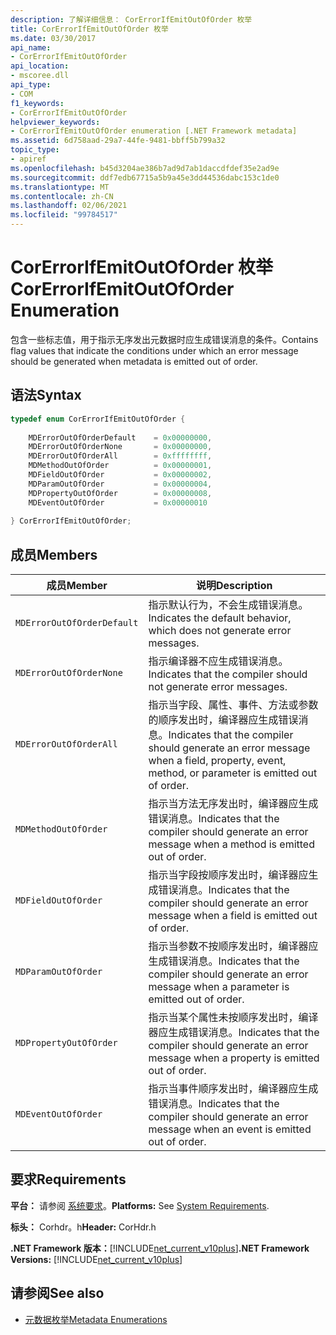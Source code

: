 ```yaml
---
description: 了解详细信息： CorErrorIfEmitOutOfOrder 枚举
title: CorErrorIfEmitOutOfOrder 枚举
ms.date: 03/30/2017
api_name:
- CorErrorIfEmitOutOfOrder
api_location:
- mscoree.dll
api_type:
- COM
f1_keywords:
- CorErrorIfEmitOutOfOrder
helpviewer_keywords:
- CorErrorIfEmitOutOfOrder enumeration [.NET Framework metadata]
ms.assetid: 6d758aad-29a7-44fe-9481-bbff5b799a32
topic_type:
- apiref
ms.openlocfilehash: b45d3204ae386b7ad9d7ab1daccdfdef35e2ad9e
ms.sourcegitcommit: ddf7edb67715a5b9a45e3dd44536dabc153c1de0
ms.translationtype: MT
ms.contentlocale: zh-CN
ms.lasthandoff: 02/06/2021
ms.locfileid: "99784517"
---
```

# <a name="corerrorifemitoutoforder-enumeration"></a><span data-ttu-id="e0b64-103">CorErrorIfEmitOutOfOrder 枚举</span><span class="sxs-lookup"><span data-stu-id="e0b64-103">CorErrorIfEmitOutOfOrder Enumeration</span></span>

<span data-ttu-id="e0b64-104">包含一些标志值，用于指示无序发出元数据时应生成错误消息的条件。</span><span class="sxs-lookup"><span data-stu-id="e0b64-104">Contains flag values that indicate the conditions under which an error message should be generated when metadata is emitted out of order.</span></span>  
  
## <a name="syntax"></a><span data-ttu-id="e0b64-105">语法</span><span class="sxs-lookup"><span data-stu-id="e0b64-105">Syntax</span></span>  
  
```cpp  
typedef enum CorErrorIfEmitOutOfOrder {  
  
    MDErrorOutOfOrderDefault    = 0x00000000,  
    MDErrorOutOfOrderNone       = 0x00000000,  
    MDErrorOutOfOrderAll        = 0xffffffff,  
    MDMethodOutOfOrder          = 0x00000001,  
    MDFieldOutOfOrder           = 0x00000002,  
    MDParamOutOfOrder           = 0x00000004,  
    MDPropertyOutOfOrder        = 0x00000008,  
    MDEventOutOfOrder           = 0x00000010  
  
} CorErrorIfEmitOutOfOrder;  
```  
  
## <a name="members"></a><span data-ttu-id="e0b64-106">成员</span><span class="sxs-lookup"><span data-stu-id="e0b64-106">Members</span></span>  
  
|<span data-ttu-id="e0b64-107">成员</span><span class="sxs-lookup"><span data-stu-id="e0b64-107">Member</span></span>|<span data-ttu-id="e0b64-108">说明</span><span class="sxs-lookup"><span data-stu-id="e0b64-108">Description</span></span>|  
|------------|-----------------|  
|`MDErrorOutOfOrderDefault`|<span data-ttu-id="e0b64-109">指示默认行为，不会生成错误消息。</span><span class="sxs-lookup"><span data-stu-id="e0b64-109">Indicates the default behavior, which does not generate error messages.</span></span>|  
|`MDErrorOutOfOrderNone`|<span data-ttu-id="e0b64-110">指示编译器不应生成错误消息。</span><span class="sxs-lookup"><span data-stu-id="e0b64-110">Indicates that the compiler should not generate error messages.</span></span>|  
|`MDErrorOutOfOrderAll`|<span data-ttu-id="e0b64-111">指示当字段、属性、事件、方法或参数的顺序发出时，编译器应生成错误消息。</span><span class="sxs-lookup"><span data-stu-id="e0b64-111">Indicates that the compiler should generate an error message when a field, property, event, method, or parameter is emitted out of order.</span></span>|  
|`MDMethodOutOfOrder`|<span data-ttu-id="e0b64-112">指示当方法无序发出时，编译器应生成错误消息。</span><span class="sxs-lookup"><span data-stu-id="e0b64-112">Indicates that the compiler should generate an error message when a method is emitted out of order.</span></span>|  
|`MDFieldOutOfOrder`|<span data-ttu-id="e0b64-113">指示当字段按顺序发出时，编译器应生成错误消息。</span><span class="sxs-lookup"><span data-stu-id="e0b64-113">Indicates that the compiler should generate an error message when a field is emitted out of order.</span></span>|  
|`MDParamOutOfOrder`|<span data-ttu-id="e0b64-114">指示当参数不按顺序发出时，编译器应生成错误消息。</span><span class="sxs-lookup"><span data-stu-id="e0b64-114">Indicates that the compiler should generate an error message when a parameter is emitted out of order.</span></span>|  
|`MDPropertyOutOfOrder`|<span data-ttu-id="e0b64-115">指示当某个属性未按顺序发出时，编译器应生成错误消息。</span><span class="sxs-lookup"><span data-stu-id="e0b64-115">Indicates that the compiler should generate an error message when a property is emitted out of order.</span></span>|  
|`MDEventOutOfOrder`|<span data-ttu-id="e0b64-116">指示当事件顺序发出时，编译器应生成错误消息。</span><span class="sxs-lookup"><span data-stu-id="e0b64-116">Indicates that the compiler should generate an error message when an event is emitted out of order.</span></span>|  
  
## <a name="requirements"></a><span data-ttu-id="e0b64-117">要求</span><span class="sxs-lookup"><span data-stu-id="e0b64-117">Requirements</span></span>  

 <span data-ttu-id="e0b64-118">**平台：** 请参阅 [系统要求](../../get-started/system-requirements.md)。</span><span class="sxs-lookup"><span data-stu-id="e0b64-118">**Platforms:** See [System Requirements](../../get-started/system-requirements.md).</span></span>  
  
 <span data-ttu-id="e0b64-119">**标头：** Corhdr。h</span><span class="sxs-lookup"><span data-stu-id="e0b64-119">**Header:** CorHdr.h</span></span>  
  
 <span data-ttu-id="e0b64-120">**.NET Framework 版本：**[!INCLUDE[net_current_v10plus](../../../../includes/net-current-v10plus-md.md)]</span><span class="sxs-lookup"><span data-stu-id="e0b64-120">**.NET Framework Versions:** [!INCLUDE[net_current_v10plus](../../../../includes/net-current-v10plus-md.md)]</span></span>  
  
## <a name="see-also"></a><span data-ttu-id="e0b64-121">请参阅</span><span class="sxs-lookup"><span data-stu-id="e0b64-121">See also</span></span>

- [<span data-ttu-id="e0b64-122">元数据枚举</span><span class="sxs-lookup"><span data-stu-id="e0b64-122">Metadata Enumerations</span></span>](metadata-enumerations.md)
